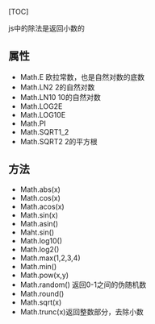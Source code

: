 [TOC]

js中的除法是返回小数的



## 属性

* Math.E      欧拉常数，也是自然对数的底数
* Math.LN2    2的自然对数
* Math.LN10   10的自然对数
* Math.LOG2E
* Math.LOG10E
* Math.PI
* Math.SQRT1_2
* Math.SQRT2     2的平方根

## 方法

* Math.abs(x)
* Math.cos(x)
* Math.acos(x)
* Math.sin(x)
* Math.asin()
* Maht.sin()
* Math.log10()
* Math.log2()
* Math.max(1,2,3,4)
* Math.min()
* Math.pow(x,y)
* Math.random() 返回0-1之间的伪随机数
* Math.round()
* Math.sqrt(x)
* Math.trunc(x)返回整数部分，去除小数

